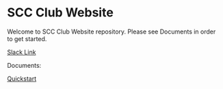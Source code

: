 # SCC Club Website

Welcome to SCC Club Website repository. Please see Documents in order to get started. 

[Slack Link](https://join.slack.com/t/programmingclubspace/shared_invite/zt-25st4gmx3-lR8Pt4FXU30vdNFn8l_Hgg)

Documents:

[Quickstart](./docs/Quickstart.md)
